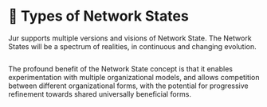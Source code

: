 # 📡 Types of Network States

Jur supports multiple versions and visions of Network State. The Network States will be a spectrum of realities, in continuous and changing evolution.

<figure><img src="https://lh4.googleusercontent.com/dX4efI23PqtO7Eru6IABhZ7PfdbcdYxsRpv7p0UFspTuaFhmjmgIFxPOJv6qnnz5jTLY2axjZuXDBwiUgspMX3KgWZkvtv940J3y2mti95O0qvTmPsiptg_OifX9b_AdKWWJQm7kaz1FUd3gPOc4s_ogv1DDDmwO1tEgBNGUcJNn70nilvC8nEgpZ2wO3A" alt=""><figcaption></figcaption></figure>

The profound benefit of the Network State concept is that it enables experimentation with multiple organizational models, and allows competition between different organizational forms, with the potential for progressive refinement towards shared universally beneficial forms.
